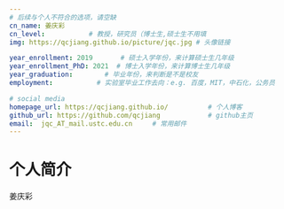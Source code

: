 ```yaml
---
# 后续与个人不符合的选项，请空缺
cn_name: 姜庆彩
cn_level:           # 教授，研究员（博士生,硕士生不用填
img: https://qcjiang.github.io/picture/jqc.jpg # 头像链接

year_enrollment: 2019       # 硕士入学年份，来计算硕士生几年级
year_enrollment_PhD: 2021  # 博士入学年份，来计算博士生几年级
year_graduation:        # 毕业年份，来判断是不是校友
employment:           # 实验室毕业工作去向：e.g. 百度，MIT，中石化，公务员

# social media
homepage_url: https://qcjiang.github.io/          # 个人博客
github_url: https://github.com/qcjiang            # github主页
email:  jqc_AT_mail.ustc.edu.cn     # 常用邮件
---
```


# 个人简介

姜庆彩